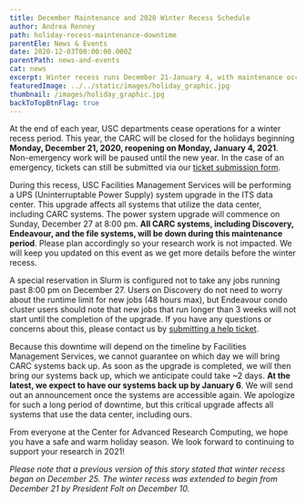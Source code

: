 ```yaml
---
title: December Maintenance and 2020 Winter Recess Schedule
author: Andrea Renney
path: holiday-recess-maintenance-downtime
parentEle: News & Events
date: 2020-12-03T00:00:00.000Z
parentPath: news-and-events
cat: news
excerpt: Winter recess runs December 21-January 4, with maintenance occuring from December 27
featuredImage: ../../static/images/holiday_graphic.jpg
thumbnail: /images/holiday_graphic.jpg
backToTopBtnFlag: true
---
```


At the end of each year, USC departments cease operations for a winter recess period. This year, the CARC will be closed for the holidays beginning **Monday, December 21, 2020, reopening on Monday, January 4, 2021**. Non-emergency work will be paused until the new year. In the case of an emergency, tickets can still be submitted via our [ticket submission form](/user-information/ticket-submission).

During this recess, USC Facilities Management Services will be performing a UPS (Uninterruptable Power Supply) system upgrade in the ITS data center. This upgrade affects all systems that utilize the data center, including CARC systems. The power system upgrade will commence on Sunday, December 27 at 8:00 pm. **All CARC systems, including Discovery, Endeavour, and the file systems, will be down during this maintenance period**. Please plan accordingly so your research work is not impacted. We will keep you updated on this event as we get more details before the winter recess.
 
A special reservation in Slurm is configured not to take any jobs running past 8:00 pm on December 27. Users on Discovery do not need to worry about the runtime limit for new jobs (48 hours max), but Endeavour condo cluster users should note that new jobs that run longer than 3 weeks will not start until the completion of the upgrade. If you have any questions or concerns about this, please contact us by [submitting a help ticket](/user-information/ticket-submission).

Because this downtime will depend on the timeline by Facilities Management Services, we cannot guarantee on which day we will bring CARC systems back up. As soon as the upgrade is completed, we will then bring our systems back up, which we anticipate could take ~2 days. **At the latest, we expect to have our systems back up by January 6**. We will send out an announcement once the systems are accessible again. We apologize for such a long period of downtime, but this critical upgrade affects all systems that use the data center, including ours.

From everyone at the Center for Advanced Research Computing, we hope you have a safe and warm holiday season. We look forward to continuing to support your research in 2021!

*Please note that a previous version of this story stated that winter recess began on December 25. The winter recess was extended to begin from December 21 by President Folt on December 10.*
